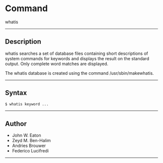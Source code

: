 # Command

whatis

---

## Description

whatis searches a set of database files containing short descriptions of system commands for keywords and displays the result on the standard output. Only complete word matches are displayed.

The whatis database is created using the command /usr/sbin/makewhatis.

---

## Syntax

```bash
$ whatis keyword ...
```

---

## Author

- John W. Eaton
- Zeyd M. Ben-Halim
- Andries Brouwer
- Federico Lucifredi

---
